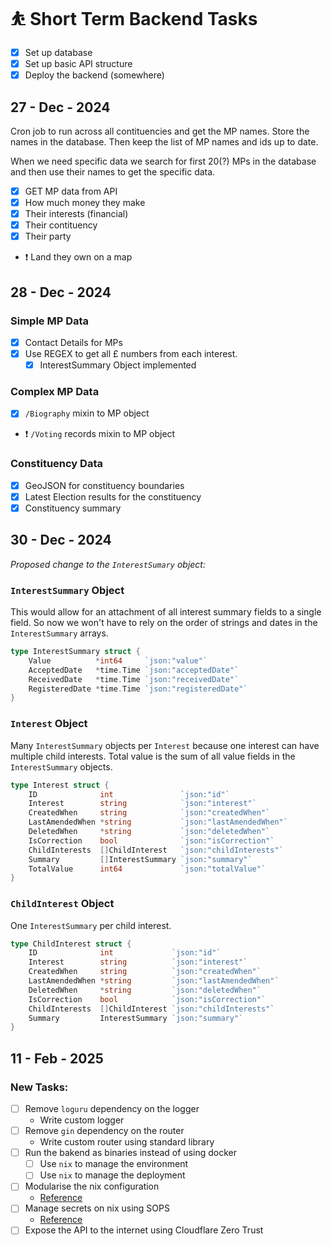 # ⛹️ Short Term Backend Tasks

- [x] Set up database
- [x] Set up basic API structure
- [x] Deploy the backend (somewhere)

## 27 - Dec - 2024

Cron job to run across all contituencies and get the MP names. Store the names in the database.
Then keep the list of MP names and ids up to date.

When we need specific data we search for first 20(?) MPs in the database and then use their names to get the specific data.

- [x] GET MP data from API
- [x] How much money they make
- [x] Their interests (financial)
- [x] Their contituency
- [x] Their party
- ❗ Land they own on a map

## 28 - Dec - 2024

### Simple MP Data

- [x] Contact Details for MPs
- [x] Use REGEX to get all £ numbers from each interest.
  - [x] InterestSummary Object implemented

### Complex MP Data

- [x] `/Biography` mixin to MP object
- ❗ `/Voting` records mixin to MP object

### Constituency Data

- [x] GeoJSON for constituency boundaries
- [x] Latest Election results for the constituency
- [x] Constituency summary

## 30 - Dec - 2024

_Proposed change to the `InterestSumary` object:_

### `InterestSummary` Object

This would allow for an attachment of all interest summary fields to a single field. So now we won't have to rely on the order of strings and dates in the `InterestSummary` arrays.

```go
type InterestSummary struct {
	Value          *int64     `json:"value"`
	AcceptedDate   *time.Time `json:"acceptedDate"`
	ReceivedDate   *time.Time `json:"receivedDate"`
	RegisteredDate *time.Time `json:"registeredDate"`
}
```

### `Interest` Object

Many `InterestSummary` objects per `Interest` because one interest can have multiple child interests.
Total value is the sum of all value fields in the `InterestSummary` objects.

```go
type Interest struct {
	ID              int               `json:"id"`
	Interest        string            `json:"interest"`
	CreatedWhen     string            `json:"createdWhen"`
	LastAmendedWhen *string           `json:"lastAmendedWhen"`
	DeletedWhen     *string           `json:"deletedWhen"`
	IsCorrection    bool              `json:"isCorrection"`
	ChildInterests  []ChildInterest   `json:"childInterests"`
	Summary         []InterestSummary `json:"summary"`
    TotalValue      int64             `json:"totalValue"`
}
```

### `ChildInterest` Object

One `InterestSummary` per child interest.

```go
type ChildInterest struct {
	ID              int             `json:"id"`
	Interest        string          `json:"interest"`
	CreatedWhen     string          `json:"createdWhen"`
	LastAmendedWhen *string         `json:"lastAmendedWhen"`
	DeletedWhen     *string         `json:"deletedWhen"`
	IsCorrection    bool            `json:"isCorrection"`
	ChildInterests  []ChildInterest `json:"childInterests"`
	Summary         InterestSummary `json:"summary"`
}
```

## 11 - Feb - 2025

### New Tasks:

- [ ] Remove `loguru` dependency on the logger
	- Write custom logger
- [ ] Remove `gin` dependency on the router
	- Write custom router using standard library
- [ ] Run the bakend as binaries instead of using docker
	- [ ] Use `nix` to manage the environment
	- [ ] Use `nix` to manage the deployment
- [ ] Modularise the nix configuration
	- [Reference](https://www.youtube.com/watch?v=vYc6IzKvAJQ&t=31s)
- [ ] Manage secrets on nix using SOPS
	- [Reference](https://www.youtube.com/watch?v=G5f6GC7SnhU)
- [ ] Expose the API to the internet using Cloudflare Zero Trust